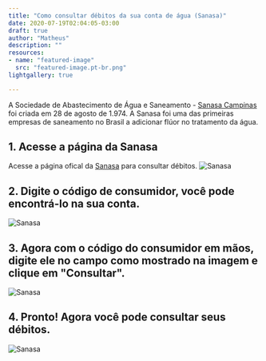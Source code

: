 ```yaml
---
title: "Como consultar débitos da sua conta de água (Sanasa)"
date: 2020-07-19T02:04:05-03:00
draft: true
author: "Matheus"
description: ""
resources:
- name: "featured-image"
  src: "featured-image.pt-br.png"
lightgallery: true

---
```


A Sociedade de Abastecimento de Água e Saneamento - [Sanasa Campinas](http://www.sanasa.com.br/inicio/default.aspx) foi criada em 28 de agosto de 1.974. A Sanasa foi uma das primeiras empresas de saneamento no Brasil a adicionar flúor no tratamento da água. 
        
## 1. Acesse a página da Sanasa
 Acesse a página ofical da  [Sanasa](http://app.sanasa.com.br/vagencic4/app?hptAppId=FR900P&hptExec=Y) para consultar débitos.
![Sanasa](/images/sanasa.png "Site da Sanasa")

## 2. Digite o código de consumidor, você pode encontrá-lo na sua conta.
![Sanasa](/images/conta-sanasa.png "Conta da Sanasa ")

## 3. Agora com o código do consumidor em mãos, digite ele no campo como mostrado na imagem e clique em "Consultar".
![Sanasa](/images/codigo-sanasa.png "Inserindo o código")

## 4. Pronto! Agora você pode consultar seus débitos.
![Sanasa](/images/sanasa-debitos.png "Consultando os débitos")
